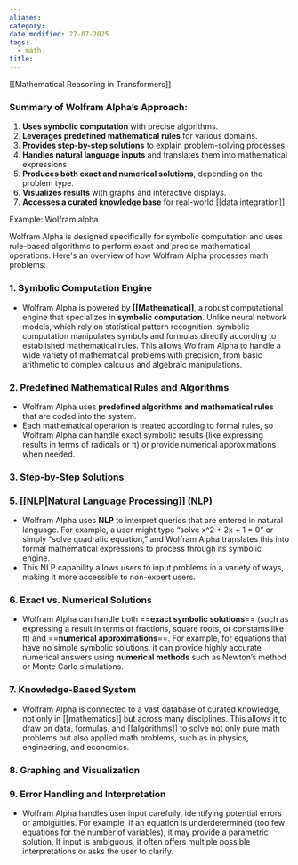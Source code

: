 ```yaml
---
aliases: 
category: 
date modified: 27-07-2025
tags:
  - math
title:
---
```

[[Mathematical Reasoning in Transformers]]
### Summary of Wolfram Alpha’s Approach:
1. **Uses symbolic computation** with precise algorithms.
2. **Leverages predefined mathematical rules** for various domains.
3. **Provides step-by-step solutions** to explain problem-solving processes.
4. **Handles natural language inputs** and translates them into mathematical expressions.
5. **Produces both exact and numerical solutions**, depending on the problem type.
6. **Visualizes results** with graphs and interactive displays.
7. **Accesses a curated knowledge base** for real-world [[data integration]].

Example: Wolfram alpha

Wolfram Alpha is designed specifically for symbolic computation and uses rule-based algorithms to perform exact and precise mathematical operations. Here's an overview of how Wolfram Alpha processes math problems:

### 1. **Symbolic Computation Engine**
   - Wolfram Alpha is powered by **[[Mathematica]]**, a robust computational engine that specializes in **symbolic computation**. Unlike neural network models, which rely on statistical pattern recognition, symbolic computation manipulates symbols and formulas directly according to established mathematical rules. This allows Wolfram Alpha to handle a wide variety of mathematical problems with precision, from basic arithmetic to complex calculus and algebraic manipulations.
### 2. **Predefined Mathematical Rules and Algorithms**
   - Wolfram Alpha uses **predefined algorithms and mathematical rules** that are coded into the system.
   - Each mathematical operation is treated according to formal rules, so Wolfram Alpha can handle exact symbolic results (like expressing results in terms of radicals or π) or provide numerical approximations when needed.

### 3. **Step-by-Step Solutions**

### 5. **[[NLP|Natural Language Processing]] (NLP)**
   - Wolfram Alpha uses **NLP** to interpret queries that are entered in natural language. For example, a user might type “solve x^2 + 2x + 1 = 0” or simply “solve quadratic equation,” and Wolfram Alpha translates this into formal mathematical expressions to process through its symbolic engine.
   - This NLP capability allows users to input problems in a variety of ways, making it more accessible to non-expert users.

### 6. **Exact vs. Numerical Solutions**
   - Wolfram Alpha can handle both ==**exact symbolic solutions**== (such as expressing a result in terms of fractions, square roots, or constants like π) and ==**numerical approximations**==. For example, for equations that have no simple symbolic solutions, it can provide highly accurate numerical answers using **numerical methods** such as Newton’s method or Monte Carlo simulations.

### 7. **Knowledge-Based System**
   - Wolfram Alpha is connected to a vast database of curated knowledge, not only in [[mathematics]] but across many disciplines. This allows it to draw on data, formulas, and [[algorithms]] to solve not only pure math problems but also applied math problems, such as in physics, engineering, and economics.

### 8. **Graphing and Visualization**

### 9. **Error Handling and Interpretation**
   - Wolfram Alpha handles user input carefully, identifying potential errors or ambiguities. For example, if an equation is underdetermined (too few equations for the number of variables), it may provide a parametric solution. If input is ambiguous, it often offers multiple possible interpretations or asks the user to clarify.

